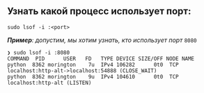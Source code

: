 ## Узнать какой процесс использует порт:

```
sudo lsof -i :<port>
```

_**Пример**: допустим, мы хотим узнать, кто использует порт_ `8080`

```
❯ sudo lsof -i :8080
COMMAND  PID      USER   FD   TYPE DEVICE SIZE/OFF NODE NAME
python  8362 morington    7u  IPv4 106282      0t0  TCP localhost:http-alt->localhost:54888 (CLOSE_WAIT)
python  8362 morington    9u  IPv4 104610      0t0  TCP localhost:http-alt (LISTEN)
```